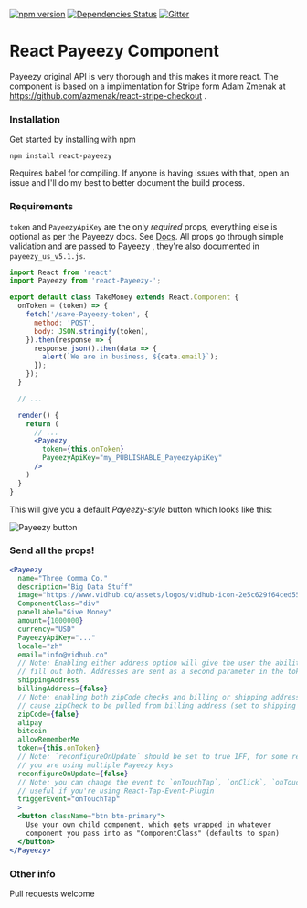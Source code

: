 [![npm version](https://badge.fury.io/js/react-Payeezy-.svg)](http://badge.fury.io/js/react-payeezy)
[![Dependencies Status](https://david-dm.org/azmenak/react-Payeezy-.svg)](https://david-dm.org/react-payeezy)
[![Gitter](https://img.shields.io/gitter/room/nwjs/nw.js.svg)](https://gitter.im/thomasvincent/react-payeezy)

# React Payeezy Component
Payeezy original API is very thorough and this makes it more react. The component is based on a implimentation for Stripe form Adam Zmenak at https://github.com/azmenak/react-stripe-checkout . 

### Installation

Get started by installing with npm

    npm install react-payeezy

Requires babel for compiling. If anyone is having issues with that,
open an issue and I'll do my best to better document the build process.

### Requirements

`token` and `PayeezyApiKey` are the only *required* props,
everything else is optional as per the Payeezy docs. See [
Docs](https://Payeezy.com/docs/#integration-custom). All props
go through simple validation and are passed to Payeezy , they're
also documented in `payeezy_us_v5.1.js`.

```jsx
import React from 'react'
import Payeezy from 'react-Payeezy-';

export default class TakeMoney extends React.Component {
  onToken = (token) => {
    fetch('/save-Payeezy-token', {
      method: 'POST',
      body: JSON.stringify(token),
    }).then(response => {
      response.json().then(data => {
        alert(`We are in business, ${data.email}`);
      });
    });
  }

  // ...

  render() {
    return (
      // ...
      <Payeezy
        token={this.onToken}
        PayeezyApiKey="my_PUBLISHABLE_PayeezyApiKey"
      />
    )
  }
}
```

This will give you a default *Payeezy-style* button which looks like this:

![Payeezy  button](https://www.dropbox.com/s/tuwlslyrxubgc49/Screenshot%202016-08-05%2011.53.37.png?dl=1)

### Send all the props!

```jsx
<Payeezy
  name="Three Comma Co."
  description="Big Data Stuff"
  image="https://www.vidhub.co/assets/logos/vidhub-icon-2e5c629f64ced5598a56387d4e3d0c7c.png"
  ComponentClass="div"
  panelLabel="Give Money"
  amount={1000000}
  currency="USD"
  PayeezyApiKey="..."
  locale="zh"
  email="info@vidhub.co"
  // Note: Enabling either address option will give the user the ability to
  // fill out both. Addresses are sent as a second parameter in the token callback.
  shippingAddress
  billingAddress={false}
  // Note: enabling both zipCode checks and billing or shipping address will
  // cause zipCheck to be pulled from billing address (set to shipping if none provided).
  zipCode={false}
  alipay
  bitcoin
  allowRememberMe
  token={this.onToken}
  // Note: `reconfigureOnUpdate` should be set to true IFF, for some reason
  // you are using multiple Payeezy keys
  reconfigureOnUpdate={false}
  // Note: you can change the event to `onTouchTap`, `onClick`, `onTouchStart`
  // useful if you're using React-Tap-Event-Plugin
  triggerEvent="onTouchTap"
  >
  <button className="btn btn-primary">
    Use your own child component, which gets wrapped in whatever
    component you pass into as "ComponentClass" (defaults to span)
  </button>
</Payeezy>
```

### Other info
Pull requests welcome

